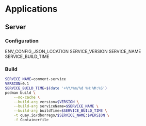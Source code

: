 
# Applications

## Server

### Configuration
ENV_CONFIG_JSON_LOCATION
SERVICE_VERSION
SERVICE_NAME
SERVICE_BUILD_TIME

### Build
```zsh
SERVICE_NAME=comment-service
VERSION=0.1
SERVICE_BUILD_TIME=$(date '+%Y/%m/%d %H:%M:%S')
podman build \
    --no-cache \
    --build-arg version=$VERSION \
    --build-arg serviceName=$SERVICE_NAME \
    --build-arg buildTime=$SERVICE_BUILD_TIME \
    -t quay.io/dborrego/$SERVICE_NAME:$VERSION \
    -f Containerfile
```
